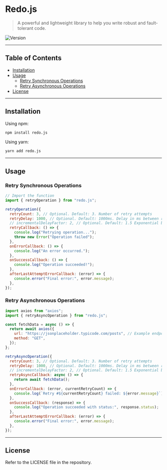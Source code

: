 # Redo.js

> A powerful and lightweight library to help you write robust and fault-tolerant code.

<img src="https://img.shields.io/badge/Version-1.0.2-brightgreen" alt="Version">

---

## Table of Contents

- [Installation](#installation)
- [Usage](#usage)
  - [Retry Synchronous Operations](#retry-synchronous-operations)
  - [Retry Asynchronous Operations](#retry-asynchronous-operations)
- [License](#license)

---

## Installation

Using npm:

```bash
npm install redo.js
```

Using yarn:

```bash
yarn add redo.js
```

---

## Usage

### Retry Synchronous Operations

```javascript
// Import the function
import { retryOperation } from "redo.js";

retryOperation({
  retryCount: 3, // Optional. Default: 3. Number of retry attempts
  retryDelay: 1000, // Optional. Default: 1000ms. Delay in ms between retries
  // incrementalDelayFactor: 2, // Optional. Default: 1.5 Exponential backoff factor
  retryCallback: () => {
    console.log("Retrying operation...");
    throw new Error("Operation failed");
  },
  onErrorCallback: () => {
    console.log("An error occurred.");
  },
  onSuccessCallback: () => {
    console.log("Operation succeeded!");
  },
  afterLastAttemptErrorCallback: (error) => {
    console.error("Final error:", error.message);
  },
});
```

### Retry Asynchronous Operations

```javascript
import axios from "axios";
import { retryAsyncOperation } from "redo.js";

const fetchData = async () => {
  return await axios({
    url: "https://jsonplaceholder.typicode.com/posts", // Example endpoint
    method: "GET",
  });
};

retryAsyncOperation({
  retryCount: 3, // Optional. Default: 3. Number of retry attempts
  retryDelay: 1000, // Optional. Default: 1000ms. Delay in ms between retries
  // incrementalDelayFactor: 2, // Optional. Default: 1.5 Exponential backoff factor
  retryAsyncCallback: async () => {
    return await fetchData();
  },
  onErrorCallback: (error, currentRetryCount) => {
    console.log(`Retry #${currentRetryCount} failed: ${error.message}`);
  },
  onSuccessCallback: (response) => {
    console.log("Operation succeeded with status:", response.status);
  },
  afterLastAttemptErrorCallback: (error) => {
    console.error("Final error:", error.message);
  },
});
```

---

## License

Refer to the LICENSE file in the repository.
